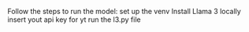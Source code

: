 Follow the steps to run the model:
set up the venv 
Install Llama 3 locally
insert yout api key for yt
run the l3.py file
